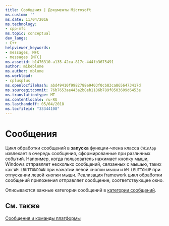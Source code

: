 ```yaml
---
title: Сообщения | Документы Microsoft
ms.custom: ''
ms.date: 11/04/2016
ms.technology:
- cpp-mfc
ms.topic: conceptual
dev_langs:
- C++
helpviewer_keywords:
- messages, MFC
- messages [MFC]
ms.assetid: b1476310-a135-42ca-817c-444fb3675491
author: mikeblome
ms.author: mblome
ms.workload:
- cplusplus
ms.openlocfilehash: abd49410f9982788e9403f0cb83ca8656473417d
ms.sourcegitcommit: 76b7653ae443a2b8eb1186b789f8503609d6453e
ms.translationtype: MT
ms.contentlocale: ru-RU
ms.lasthandoff: 05/04/2018
ms.locfileid: "33344108"
---
```

# <a name="messages"></a>Сообщения
Цикл обработки сообщений в **запуска** функции-члена класса `CWinApp` извлекает в очередь сообщения, сформированные при различных событий. Например, когда пользователь нажимает кнопку мыши, Windows отправляет несколько сообщений, связанных с мышью, таких как `WM_LBUTTONDOWN` при нажатии левой кнопки мыши и `WM_LBUTTONUP` при отпускании левой кнопки мыши. Реализация framework цикл обработки сообщений приложения отправляет сообщение, соответствующее окно.  
  
 Описываются важные категории сообщений в [категории сообщений](../mfc/message-categories.md).  
  
## <a name="see-also"></a>См. также  
 [Сообщения и команды платформы](../mfc/messages-and-commands-in-the-framework.md)

